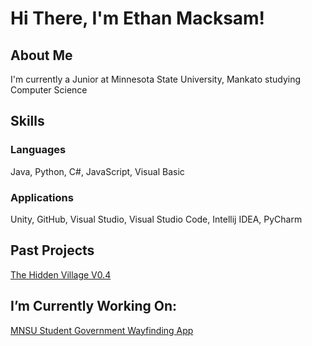 # Hi There, I'm Ethan Macksam!
## About Me
I'm currently a Junior at Minnesota State University, Mankato studying Computer Science
## Skills
### Languages
Java, Python, C#, JavaScript, Visual Basic
### Applications
Unity, GitHub, Visual Studio, Visual Studio Code, Intellij IDEA, PyCharm
## Past Projects
[The Hidden Village V0.4](https://github.com/JThoe26/hidden_village_v0.4)
## I’m Currently Working On:
[MNSU Student Government Wayfinding App](https://github.com/WayfindingWizards/WayfindingApp)


<!--
**eMack27/eMack27** is a ✨ _special_ ✨ repository because its `README.md` (this file) appears on your GitHub profile.

Here are some ideas to get you started:

- 🔭 I’m currently working on ...
- 🌱 I’m currently learning ...
- 👯 I’m looking to collaborate on ...
- 🤔 I’m looking for help with ...
- 💬 Ask me about ...
- 📫 How to reach me: ...
- 😄 Pronouns: ...
- ⚡ Fun fact: ...
-->
